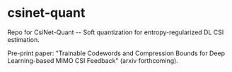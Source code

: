 # csinet-quant

Repo for CsiNet-Quant -- Soft quantization for entropy-regularized DL CSI estimation.

Pre-print paper: "Trainable Codewords and Compression Bounds for Deep Learning-based MIMO CSI Feedback" (arxiv forthcoming).
